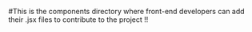 #This is the components directory where front-end developers can add their .jsx files to contribute to the project !! 